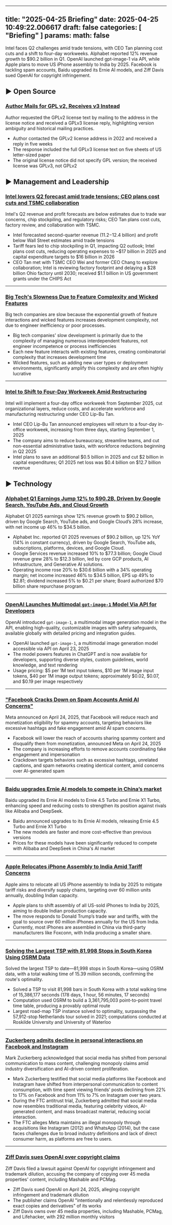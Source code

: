 
---
title: "2025-04-25 Briefing"
date: 2025-04-25 10:49:22.006617
draft: false
categories: [ "Briefing" ]
params:
  math: false
---

Intel faces Q2 challenges amid trade tensions, with CEO Tan planning cost cuts and a shift to four-day workweeks. Alphabet reported 12% revenue growth to $90.2 billion in Q1. OpenAI launched gpt-image-1 via API, while Apple plans to move US iPhone assembly to India by 2025. Facebook is tackling spam accounts, Baidu upgraded its Ernie AI models, and Ziff Davis sued OpenAI for copyright infringement.

<!--more-->

## ▶️ Open Source

### [Author Mails for GPL v2, Receives v3 Instead](https://code.mendhak.com/gpl-v2-address-letter/)
Author requested the GPLv2 license text by mailing to the address in the license notice and received a GPLv3 license reply, highlighting version ambiguity and historical mailing practices.

* Author contacted the GPLv2 license address in 2022 and received a reply in five weeks
* The response included the full GPLv3 license text on five sheets of US letter-sized paper
* The original license notice did not specify GPL version; the received license was GPLv3, not GPLv2



## ▶️ Management and Leadership

### [Intel lowers Q2 forecast amid trade tensions; CEO plans cost cuts and TSMC collaboration](https://www.reuters.com/business/intel-forecasts-second-quarter-revenue-below-estimates-fanning-tariff-worries-2025-04-24/)
Intel's Q2 revenue and profit forecasts are below estimates due to trade war concerns, chip stockpiling, and regulatory risks; CEO Tan plans cost cuts, factory review, and collaboration with TSMC.

* Intel forecasted second-quarter revenue ($11.2-$12.4 billion) and profit below Wall Street estimates amid trade tensions
* Tariff fears led to chip stockpiling in Q1, impacting Q2 outlook; Intel plans cost cuts, reducing operating expenses to ~$17 billion in 2025 and capital expenditure targets to $16 billion in 2026
* CEO Tan met with TSMC CEO Wei and former CEO Chang to explore collaboration; Intel is reviewing factory footprint and delaying a $28 billion Ohio factory until 2030; received $1.1 billion in US government grants under the CHIPS Act


---

### [Big Tech's Slowness Due to Feature Complexity and Wicked Features](https://www.seangoedecke.com/difficulty-in-big-tech/)
Big tech companies are slow because the exponential growth of feature interactions and wicked features increases development complexity, not due to engineer inefficiency or poor processes.

* Big tech companies' slow development is primarily due to the complexity of managing numerous interdependent features, not engineer incompetence or process inefficiencies
* Each new feature interacts with existing features, creating combinatorial complexity that increases development time
* Wicked features, such as adding new user types or deployment environments, significantly amplify this complexity and are often highly lucrative


---

### [Intel to Shift to Four-Day Workweek Amid Restructuring](https://www.theverge.com/news/655969/intel-q1-2025-earnings-first-new-ceo-lip-bu-tan)
Intel will implement a four-day office workweek from September 2025, cut organizational layers, reduce costs, and accelerate workforce and manufacturing restructuring under CEO Lip-Bu Tan.

* Intel CEO Lip-Bu Tan announced employees will return to a four-day in-office workweek, increasing from three days, starting September 1, 2025
* The company aims to reduce bureaucracy, streamline teams, and cut non-essential administrative tasks, with workforce reductions beginning in Q2 2025
* Intel plans to save an additional $0.5 billion in 2025 and cut $2 billion in capital expenditures; Q1 2025 net loss was $0.4 billion on $12.7 billion revenue



## ▶️ Technology

### [Alphabet Q1 Earnings Jump 12% to $90.2B, Driven by Google Search, YouTube Ads, and Cloud Growth](https://abc.xyz/assets/34/fa/ee06f3de4338b99acffc5c229d9f/2025q1-alphabet-earnings-release.pdf)
Alphabet Q1 2025 earnings show 12% revenue growth to $90.2 billion, driven by Google Search, YouTube ads, and Google Cloud’s 28% increase, with net income up 46% to $34.5 billion.

* Alphabet Inc. reported Q1 2025 revenues of $90.2 billion, up 12% YoY (14% in constant currency), driven by Google Search, YouTube ads, subscriptions, platforms, devices, and Google Cloud.
* Google Services revenue increased 10% to $77.3 billion; Google Cloud revenue grew 28% to $12.3 billion, led by core GCP products, AI Infrastructure, and Generative AI solutions.
* Operating income rose 20% to $30.6 billion with a 34% operating margin; net income increased 46% to $34.5 billion, EPS up 49% to $2.81; dividend increased 5% to $0.21 per share; Board authorized $70 billion share repurchase program.


---

### [OpenAI Launches Multimodal `gpt-image-1` Model Via API for Developers](https://openai.com/index/image-generation-api/)
OpenAI introduced `gpt-image-1`, a multimodal image generation model in the API, enabling high-quality, customizable images with safety safeguards, available globally with detailed pricing and integration guides.

* OpenAI launched `gpt-image-1`, a multimodal image generation model accessible via API on April 23, 2025
* The model powers features in ChatGPT and is now available for developers, supporting diverse styles, custom guidelines, world knowledge, and text rendering
* Usage pricing: $5 per 1M text input tokens, $10 per 1M image input tokens, $40 per 1M image output tokens; approximately $0.02, $0.07, and $0.19 per image respectively


---

### ["Facebook Cracks Down on Spam Accounts Amid AI Concerns"](https://techcrunch.com/2025/04/24/facebook-cracks-down-on-spammy-content-by-cutting-reach-and-monetization/)
Meta announced on April 24, 2025, that Facebook will reduce reach and monetization eligibility for spammy accounts, targeting behaviors like excessive hashtags and fake engagement amid AI spam concerns.

* Facebook will lower the reach of accounts sharing spammy content and disqualify them from monetization, announced Meta on April 24, 2025
* The company is increasing efforts to remove accounts coordinating fake engagement and impersonation
* Crackdown targets behaviors such as excessive hashtags, unrelated captions, and spam networks creating identical content, amid concerns over AI-generated spam


---

### [Baidu upgrades Ernie AI models to compete in China’s market](https://www.bloomberg.com/news/articles/2025-04-25/china-s-baidu-upgrades-ernie-ai-models-and-slashes-prices)
Baidu upgraded its Ernie AI models to Ernie 4.5 Turbo and Ernie X1 Turbo, enhancing speed and reducing costs to strengthen its position against rivals like Alibaba and DeepSeek.

* Baidu announced upgrades to its Ernie AI models, releasing Ernie 4.5 Turbo and Ernie X1 Turbo
* The new models are faster and more cost-effective than previous versions
* Prices for these models have been significantly reduced to compete with Alibaba and DeepSeek in China's AI market


---

### [Apple Relocates iPhone Assembly to India Amid Tariff Concerns](https://www.ft.com/content/c2be45b8-cfad-4cbb-9a1a-bfd0626be372?accessToken=zwAGM5TVpnfokdPCvkW4z61Mu9OaGr_QYmvjcg.MEYCIQDZglJ3_KMJyEa-1SqGkciNGvy-4T1skuN0UPRNLw7QhgIhAO69nQj0pGl-gxTOAHyYwi97ZZFY-cmxaEfTeNpLTXMg&sharetype=gift&token=98cc4ca4-70f2-4b8a-a2d0-1e554d3459a1)
Apple aims to relocate all US iPhone assembly to India by 2025 to mitigate tariff risks and diversify supply chains, targeting over 60 million units annually, doubling Indian capacity.

* Apple plans to shift assembly of all US-sold iPhones to India by 2025, aiming to double Indian production capacity.
* The move responds to Donald Trump’s trade war and tariffs, with the goal to source over 60 million iPhones annually for the US from India.
* Currently, most iPhones are assembled in China via third-party manufacturers like Foxconn, with India producing a smaller share.


---

### [Solving the Largest TSP with 81,998 Stops in South Korea Using OSRM Data](https://www.math.uwaterloo.ca/tsp/korea/index.html)
Solved the largest TSP to date—81,998 stops in South Korea—using OSRM data, with a total walking time of 15.39 million seconds, confirming the route's optimality.

* Solved a TSP to visit 81,998 bars in South Korea with a total walking time of 15,386,177 seconds (178 days, 1 hour, 56 minutes, 17 seconds)
* Computation used OSRM to build a 3,361,795,003 point-to-point travel time table, producing a provably optimal route
* Largest road-map TSP instance solved to optimality, surpassing the 57,912-stop Netherlands tour solved in 2021; computations conducted at Roskilde University and University of Waterloo


---

### [Zuckerberg admits decline in personal interactions on Facebook and Instagram](https://www.newyorker.com/culture/infinite-scroll/mark-zuckerberg-says-social-media-is-over)
Mark Zuckerberg acknowledged that social media has shifted from personal communication to mass content, challenging monopoly claims amid industry diversification and AI-driven content proliferation.

* Mark Zuckerberg testified that social media platforms like Facebook and Instagram have shifted from interpersonal communication to content consumption, with time spent viewing friends’ posts declining from 22% to 17% on Facebook and from 11% to 7% on Instagram over two years.
* During the FTC antitrust trial, Zuckerberg admitted that social media now resembles traditional media, featuring celebrity videos, AI-generated content, and mass broadcast material, reducing social interaction.
* The FTC alleges Meta maintains an illegal monopoly through acquisitions like Instagram (2012) and WhatsApp (2014), but the case faces challenges due to broad industry definitions and lack of direct consumer harm, as platforms are free to users.


---

### [Ziff Davis sues OpenAI over copyright claims](https://www.nytimes.com/2025/04/24/business/media/ziff-davis-openai-lawsuit.html)
Ziff Davis filed a lawsuit against OpenAI for copyright infringement and trademark dilution, accusing the company of copying over 45 media properties' content, including Mashable and PCMag.

* Ziff Davis sued OpenAI on April 24, 2025, alleging copyright infringement and trademark dilution
* The publisher claims OpenAI "intentionally and relentlessly reproduced exact copies and derivatives" of its works
* Ziff Davis owns over 45 media properties, including Mashable, PCMag, and Lifehacker, with 292 million monthly visitors



